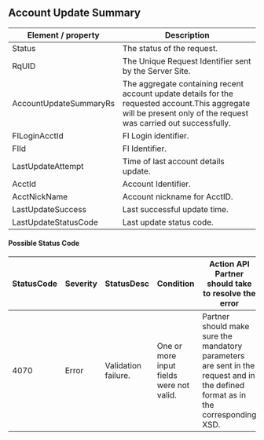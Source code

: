 ## Account Update Summary

| Element / property | Description |
| --- | --- |
| Status | The status of the request. |
| RqUID | The Unique Request Identifier sent by the Server Site. |
| AccountUpdateSummaryRs | The aggregate containing recent account update details for the requested account.This aggregate will be present only of the request was carried out successfully. |
| FILoginAcctId | FI Login identifier. |
| FIId | FI Identifier. |
| LastUpdateAttempt | Time of last account details update. |
| AcctId | Account Identifier. |
| AcctNickName | Account nickname for AcctID. |
| LastUpdateSuccess | Last successful update time. |
| LastUpdateStatusCode | Last update status code. |

#### Possible Status Code

| StatusCode | Severity | StatusDesc | Condition | Action API Partner should take to resolve the error |
| --- | --- | --- | --- | --- |
| 4070 | Error | Validation failure. | One or more input fields were not valid. | Partner should make sure the mandatory parameters are sent in the request and in the defined format as in the corresponding XSD. |
